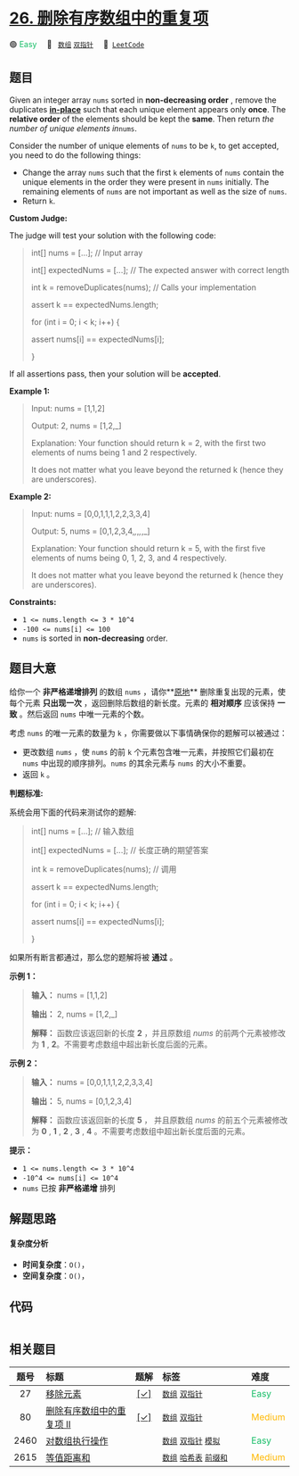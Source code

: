 # [26. 删除有序数组中的重复项](https://leetcode.com/problems/remove-duplicates-from-sorted-array)

🟢 <font color=#15bd66>Easy</font>&emsp; 🔖&ensp; [`数组`](/leetcode-js/outline/tag/array.md) [`双指针`](/leetcode-js/outline/tag/two-pointers.md)&emsp; 🔗&ensp;[`LeetCode`](https://leetcode.com/problems/remove-duplicates-from-sorted-array)

## 题目

Given an integer array `nums` sorted in **non-decreasing order** , remove the
duplicates [**in-place**](https://en.wikipedia.org/wiki/In-place_algorithm)
such that each unique element appears only **once**. The **relative order** of
the elements should be kept the **same**. Then return _the number of unique
elements in_`nums`.

Consider the number of unique elements of `nums` to be `k`, to get accepted,
you need to do the following things:

  * Change the array `nums` such that the first `k` elements of `nums` contain the unique elements in the order they were present in `nums` initially. The remaining elements of `nums` are not important as well as the size of `nums`.
  * Return `k`.

**Custom Judge:**

The judge will test your solution with the following code:

> 
> 
> 
> 
> 
> int[] nums = [...]; // Input array
> 
> int[] expectedNums = [...]; // The expected answer with correct length
> 
> 
> 
> int k = removeDuplicates(nums); // Calls your implementation
> 
> 
> 
> assert k == expectedNums.length;
> 
> for (int i = 0; i < k; i++) {
> 
> > 
> assert nums[i] == expectedNums[i];
> 
> }
> 
> 

If all assertions pass, then your solution will be **accepted**.



**Example 1:**

> Input: nums = [1,1,2]
> 
> Output: 2, nums = [1,2,_]
> 
> Explanation: Your function should return k = 2, with the first two elements of nums being 1 and 2 respectively.
> 
> It does not matter what you leave beyond the returned k (hence they are underscores).

**Example 2:**

> Input: nums = [0,0,1,1,1,2,2,3,3,4]
> 
> Output: 5, nums = [0,1,2,3,4,_,_,_,_,_]
> 
> Explanation: Your function should return k = 5, with the first five elements of nums being 0, 1, 2, 3, and 4 respectively.
> 
> It does not matter what you leave beyond the returned k (hence they are underscores).

**Constraints:**

  * `1 <= nums.length <= 3 * 10^4`
  * `-100 <= nums[i] <= 100`
  * `nums` is sorted in **non-decreasing** order.


## 题目大意

给你一个 **非严格递增排列** 的数组 `nums`
，请你**[原地](http://baike.baidu.com/item/%E5%8E%9F%E5%9C%B0%E7%AE%97%E6%B3%95)**
删除重复出现的元素，使每个元素 **只出现一次** ，返回删除后数组的新长度。元素的 **相对顺序** 应该保持 **一致** 。然后返回 `nums`
中唯一元素的个数。

考虑 `nums` 的唯一元素的数量为 `k` ，你需要做以下事情确保你的题解可以被通过：

  * 更改数组 `nums` ，使 `nums` 的前 `k` 个元素包含唯一元素，并按照它们最初在 `nums` 中出现的顺序排列。`nums` 的其余元素与 `nums` 的大小不重要。
  * 返回 `k` 。

**判题标准:**

系统会用下面的代码来测试你的题解:

> 
> 
> 
> 
> 
> int[] nums = [...]; // 输入数组
> 
> int[] expectedNums = [...]; // 长度正确的期望答案
> 
> 
> 
> int k = removeDuplicates(nums); // 调用
> 
> 
> 
> assert k == expectedNums.length;
> 
> for (int i = 0; i < k; i++) {
> 
> > 
> assert nums[i] == expectedNums[i];
> 
> }

如果所有断言都通过，那么您的题解将被 **通过** 。



**示例 1：**

> 
> 
> 
> 
> 
> **输入：** nums = [1,1,2]
> 
> **输出：** 2, nums = [1,2,_]
> 
> **解释：** 函数应该返回新的长度 **2** ，并且原数组 _nums_ 的前两个元素被修改为 **1** , **2**。不需要考虑数组中超出新长度后面的元素。
> 
> 

**示例 2：**

> 
> 
> 
> 
> 
> **输入：** nums = [0,0,1,1,1,2,2,3,3,4]
> 
> **输出：** 5, nums = [0,1,2,3,4]
> 
> **解释：** 函数应该返回新的长度 **5** ， 并且原数组 _nums_ 的前五个元素被修改为 **0** , **1** , **2** , **3** , **4** 。不需要考虑数组中超出新长度后面的元素。
> 
> 



**提示：**

  * `1 <= nums.length <= 3 * 10^4`
  * `-10^4 <= nums[i] <= 10^4`
  * `nums` 已按 **非严格递增**  排列


## 解题思路

#### 复杂度分析

- **时间复杂度**：`O()`，
- **空间复杂度**：`O()`，

## 代码

```javascript

```

## 相关题目

<!-- prettier-ignore -->
| 题号 | 标题 | 题解 | 标签 | 难度 |
| :------: | :------ | :------: | :------ | :------ |
| 27 | [移除元素](https://leetcode.com/problems/remove-element) | [[✓]](/leetcode-js/problem/0027.md) |  [`数组`](/leetcode-js/outline/tag/array.md) [`双指针`](/leetcode-js/outline/tag/two-pointers.md) | <font color=#15bd66>Easy</font> |
| 80 | [删除有序数组中的重复项 II](https://leetcode.com/problems/remove-duplicates-from-sorted-array-ii) | [[✓]](/leetcode-js/problem/0080.md) |  [`数组`](/leetcode-js/outline/tag/array.md) [`双指针`](/leetcode-js/outline/tag/two-pointers.md) | <font color=#ffb800>Medium</font> |
| 2460 | [对数组执行操作](https://leetcode.com/problems/apply-operations-to-an-array) |  |  [`数组`](/leetcode-js/outline/tag/array.md) [`双指针`](/leetcode-js/outline/tag/two-pointers.md) [`模拟`](/leetcode-js/outline/tag/simulation.md) | <font color=#15bd66>Easy</font> |
| 2615 | [等值距离和](https://leetcode.com/problems/sum-of-distances) |  |  [`数组`](/leetcode-js/outline/tag/array.md) [`哈希表`](/leetcode-js/outline/tag/hash-table.md) [`前缀和`](/leetcode-js/outline/tag/prefix-sum.md) | <font color=#ffb800>Medium</font> |

<style>
.blue {
    background-color: #096dd9;
    padding: 0.25rem 0.5rem;
    margin: 0;
    font-size: 0.85em;
    border-radius: 3px;
    color: white;
    font-weight: 500;
}
table th:first-of-type { width: 10%; }
table th:nth-of-type(2) { width: 35%; }
table th:nth-of-type(3) { width: 10%; }
table th:nth-of-type(4) { width: 35%; }
table th:nth-of-type(5) { width: 10%; }
</style>
